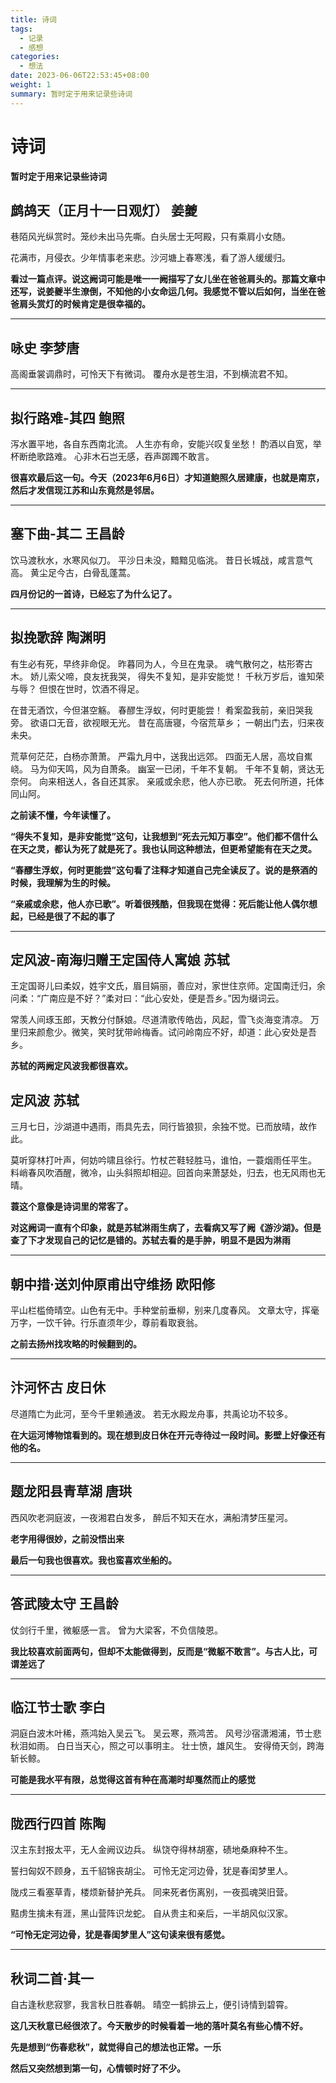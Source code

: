 ```yaml
---
title: 诗词
tags:
  - 记录
  - 感想
categories:
  - 想法
date: 2023-06-06T22:53:45+08:00
weight: 1
summary: 暂时定于用来记录些诗词
---
```

# 诗词

**暂时定于用来记录些诗词**

## 鹧鸪天（正月十一日观灯）     姜夔
巷陌风光纵赏时。笼纱未出马先嘶。白头居士无呵殿，只有乘肩小女随。

花满市，月侵衣。少年情事老来悲。沙河塘上春寒浅，看了游人缓缓归。

**看过一篇点评。说这阙词可能是唯一一阙描写了女儿坐在爸爸肩头的。那篇文章中还写，说姜夔半生潦倒，不知他的小女命运几何。我感觉不管以后如何，当坐在爸爸肩头赏灯的时候肯定是很幸福的。**

---

## 咏史 李梦唐
高阁垂裳调鼎时，可怜天下有微词。
覆舟水是苍生泪，不到横流君不知。

---
## 拟行路难-其四 鲍照
泻水置平地，各自东西南北流。
人生亦有命，安能兴叹复坐愁！
酌酒以自宽，举杯断绝歌路难。
心非木石岂无感，吞声踯躅不敢言。

**很喜欢最后这一句。今天（2023年6月6日）才知道鲍照久居建康，也就是南京，然后才发信现江苏和山东竟然是邻居。**

---

##  塞下曲-其二 王昌龄
饮马渡秋水，水寒风似刀。
平沙日未没，黯黯见临洮。
昔日长城战，咸言意气高。
黄尘足今古，白骨乱蓬蒿。

**四月份记的一首诗，已经忘了为什么记了。**

---

## 拟挽歌辞 陶渊明
有生必有死，早终非命促。
昨暮同为人，今旦在鬼录。
魂气散何之，枯形寄古木。
娇儿索父啼，良友抚我哭，
得失不复知，是非安能觉！
千秋万岁后，谁知荣与辱？
但恨在世时，饮酒不得足。

在昔无酒饮，今但湛空觞。
春醪生浮蚁，何时更能尝！
肴案盈我前，亲旧哭我旁。
欲语口无音，欲视眼无光。
昔在高唐寝，今宿荒草乡；
一朝出门去，归来夜未央。

荒草何茫茫，白杨亦萧萧。
严霜九月中，送我出远郊。
四面无人居，高坟自嶣峣。
马为仰天鸣，风为自萧条。
幽室一已闭，千年不复朝。
千年不复朝，贤达无奈何。
向来相送人，各自还其家。
亲戚或余悲，他人亦已歌。
死去何所道，托体同山阿。

**之前读不懂，今年读懂了。**

**“得失不复知，是非安能觉”这句，让我想到“死去元知万事空”。他们都不信什么在天之灵，都认为死了就是死了。我也认同这种想法，但更希望能有在天之灵。**

**“春醪生浮蚁，何时更能尝”这句看了注释才知道自己完全读反了。说的是祭酒的时候，我理解为生的时候。**

**“亲戚或余悲，他人亦已歌”。听着很残酷，但我现在觉得：死后能让他人偶尔想起，已经是很了不起的事了**

---
## 定风波-南海归赠王定国侍人寓娘 苏轼
王定国哥儿曰柔奴，姓宇文氏，眉目娟丽，善应对，家世住京师。定国南迁归，余问柔：“广南应是不好？”柔对曰：“此心安处，便是吾乡。”因为缀词云。

常羡人间琢玉郎，天教分付酥娘。尽道清歌传皓齿，风起，雪飞炎海变清凉。
万里归来颜愈少。微笑，笑时犹带岭梅香。试问岭南应不好，却道：此心安处是吾乡。

**苏轼的两阙定风波我都很喜欢。**

## 定风波 苏轼 
三月七日，沙湖道中遇雨，雨具先去，同行皆狼狈，余独不觉。已而放晴，故作此。

莫听穿林打叶声，何妨吟啸且徐行。竹杖芒鞋轻胜马，谁怕，一蓑烟雨任平生。
料峭春风吹酒醒，微冷，山头斜照却相迎。回首向来萧瑟处，归去，也无风雨也无晴。

**蓑这个意像是诗词里的常客了。**

**对这阙词一直有个印象，就是苏轼淋雨生病了，去看病又写了阙《游沙湖》。但是查了下才发现自己的记忆是错的。苏轼去看的是手肿，明显不是因为淋雨**

---
## 朝中措·送刘仲原甫出守维扬 欧阳修
平山栏槛倚晴空。山色有无中。手种堂前垂柳，别来几度春风。
文章太守，挥毫万字，一饮千钟。行乐直须年少，尊前看取衰翁。

**之前去扬州找攻略的时候翻到的。**

---
## 汴河怀古 皮日休
尽道隋亡为此河，至今千里赖通波。
若无水殿龙舟事，共禹论功不较多。

**在大运河博物馆看到的。现在想到皮日休在开元寺待过一段时间。影壁上好像还有他的名。**

---

## 题龙阳县青草湖 唐珙
西风吹老洞庭波，一夜湘君白发多，
醉后不知天在水，满船清梦压星河。

**老字用得很妙，之前没悟出来**

**最后一句我也很喜欢。我也蛮喜欢坐船的。**

---

## 答武陵太守 王昌龄
仗剑行千里，微躯感一言。
曾为大梁客，不负信陵恩。

**我比较喜欢前面两句，但却不太能做得到，反而是“微躯不敢言”。与古人比，可谓差远了**

---

## 临江节士歌 李白
洞庭白波木叶稀，燕鸿始入吴云飞。
吴云寒，燕鸿苦。
风号沙宿潇湘浦，节士悲秋泪如雨。
白日当天心，照之可以事明主。
壮士愤，雄风生。
安得倚天剑，跨海斩长鲸。

**可能是我水平有限，总觉得这首有种在高潮时却戛然而止的感觉**

---

## 陇西行四首 陈陶
汉主东封报太平，无人金阙议边兵。
纵饶夺得林胡塞，碛地桑麻种不生。

誓扫匈奴不顾身，五千貂锦丧胡尘。
可怜无定河边骨，犹是春闺梦里人。

陇戍三看塞草青，楼烦新替护羌兵。
同来死者伤离别，一夜孤魂哭旧营。

黠虏生擒未有涯，黑山营阵识龙蛇。
自从贵主和亲后，一半胡风似汉家。

**“可怜无定河边骨，犹是春闺梦里人”这句读来很有感觉。**

--- 

## 秋词二首·其一
自古逢秋悲寂寥，我言秋日胜春朝。
晴空一鹤排云上，便引诗情到碧霄。

**这几天秋意已经很浓了。今天散步的时候看着一地的落叶莫名有些心情不好。**

**先是想到“伤春悲秋”，就觉得自己的想法也正常。一乐**

**然后又突然想到第一句，心情顿时好了不少。**
